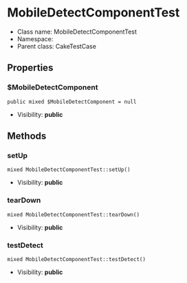 MobileDetectComponentTest
===============






* Class name: MobileDetectComponentTest
* Namespace: 
* Parent class: CakeTestCase





Properties
----------


### $MobileDetectComponent

    public mixed $MobileDetectComponent = null





* Visibility: **public**


Methods
-------


### setUp

    mixed MobileDetectComponentTest::setUp()





* Visibility: **public**




### tearDown

    mixed MobileDetectComponentTest::tearDown()





* Visibility: **public**




### testDetect

    mixed MobileDetectComponentTest::testDetect()





* Visibility: **public**



